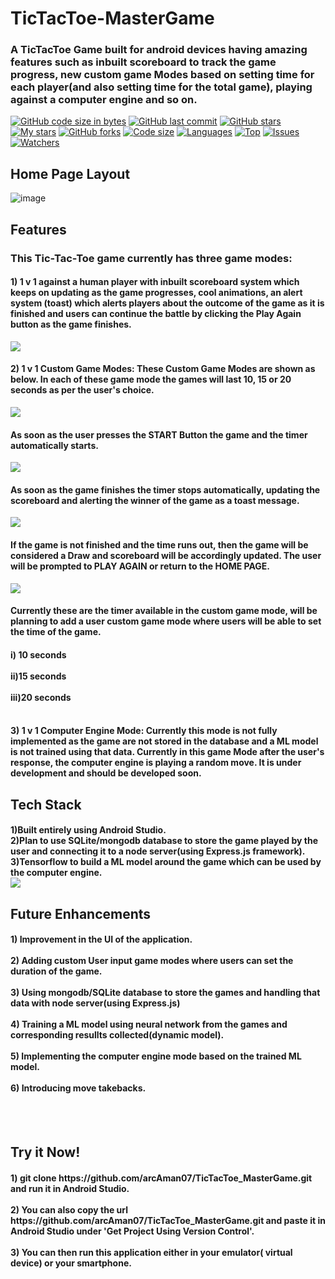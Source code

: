 # TicTacToe-MasterGame
<h3>
A TicTacToe Game built for android devices having amazing features such as inbuilt scoreboard to track the game progress, new custom game Modes based on setting time for each player(and also setting time for the total game), playing against a computer engine and so on.
  </h3>

[![GitHub code size in bytes](https://img.shields.io/github/languages/code-size/arcAman07/TicTacToe_MasterGame?logo=github&style=for-the-badge)](https://github.com/arcAman07/) 
[![GitHub last commit](https://img.shields.io/github/last-commit/arcAman07/TicTacToe_MasterGame?style=for-the-badge&logo=git)](https://github.com/arcAman07/) 
[![GitHub stars](https://img.shields.io/github/stars/arcAman07/TicTacToe_MasterGame?style=for-the-badge)](https://github.com/arcAman07/TicTacToe_MasterGame/stargazers) 
[![My stars](https://img.shields.io/github/stars/arcAman07?affiliations=OWNER%2CCOLLABORATOR&style=for-the-badge&label=My%20stars)](https://github.com/arcAman07/TicTacToe_MasterGame/stargazers) 
[![GitHub forks](https://img.shields.io/github/forks/arcAman07/TicTacToe_MasterGame?style=for-the-badge&logo=git)](https://github.com/arcAman07/TicTacToe_MasterGame/network)
[![Code size](https://img.shields.io/github/languages/code-size/arcAman07/TicTacToe_MasterGame?style=for-the-badge)](https://github.com/arcAman07)
[![Languages](https://img.shields.io/github/languages/count/arcAman07/TicTacToe_MasterGame?style=for-the-badge)](https://github.com/arcAman07/TicTacToe_MasterGame)
[![Top](https://img.shields.io/github/languages/top/arcAman07/TicTacToe_MasterGame?style=for-the-badge&label=Top%20Languages)](https://github.com/arcAman07/TicTacToe_MasterGame)
[![Issues](https://img.shields.io/github/issues/arcAman07/TicTacToe_MasterGame?style=for-the-badge&label=Issues)](https://github.com/arcAman07/TicTacToe_MasterGame)
[![Watchers](	https://img.shields.io/github/watchers/arcAman07/TicTacToe_MasterGame?label=Watch&style=for-the-badge)](https://github.com/arcAman07/TicTacToe_MasterGame/)

## Home Page Layout
![image](https://user-images.githubusercontent.com/76823502/134799298-f9dfd494-a3c2-42b9-914d-619dbda07867.png)


## Features
<h3>This Tic-Tac-Toe game currently has three game modes:</h3>
  <h4>
    1) 1 v 1 against a human player with inbuilt scoreboard system which keeps on updating as the game progresses, cool animations, an alert system (toast) which alerts players about the outcome of the game as it is finished and users can continue the battle by clicking the Play Again button as the game finishes.</h4>
    <img src = "https://user-images.githubusercontent.com/76823502/134799686-77d44d1c-edd7-4b32-86da-e7f1ec43f00e.png">
    <h4>
    2) 1 v 1 Custom Game Modes: These Custom Game Modes are shown as below. In each of these game mode the games will last 10, 15 or 20 seconds as per the user's choice. </h4>
  <img src="https://user-images.githubusercontent.com/76823502/134803004-4d38d7fb-9c45-47ca-8bc8-d93ee86846d9.png">
  <h4>As soon as the user presses the START Button the game and the timer automatically starts.</h4>
  <img src="https://user-images.githubusercontent.com/76823502/134803152-2f54cb5a-5620-4a4f-a573-8dc269254768.png">
  <h4>As soon as the game finishes the timer stops automatically, updating the scoreboard and alerting the winner of the game as a toast message.</h4>
  <img src = "https://user-images.githubusercontent.com/76823502/134803452-01f531e5-7892-4aef-b887-9c9cdf2fe76b.png">
  <h4> If the game is not finished and the time runs out, then the game will be considered a Draw and scoreboard will be accordingly updated. The user will be prompted to PLAY AGAIN or return to the HOME PAGE.</h4>
  <img src = "https://user-images.githubusercontent.com/76823502/134803639-e16520ac-2afa-4ea3-af44-1e987990982d.png">
<h4>Currently these are the timer available in the custom game mode, will be planning to add a user custom game mode where users will be able to set the time of the game.</h4>
<h4>
  i) 10 seconds<br><br>
  ii)15 seconds<br><br>
  iii)20 seconds<br><br>
  
  </h4>
  <h4>
  3) 1 v 1 Computer Engine Mode: Currently this mode is not fully implemented as the game are not stored in the database and a ML model is not trained using that data.
   Currently in this game Mode after the user's response, the computer engine is playing a random move. It is under development and should be developed soon.
  </h4>
  
## Tech Stack
 <h4> 
  1)Built entirely using Android Studio. <br>
  2)Plan to use SQLite/mongodb database to store the game played by the user and connecting it to a node server(using Express.js framework).<br>
  3)Tensorflow to build a ML model around the game which can be used by the computer engine.<br>
  <img src = "https://user-images.githubusercontent.com/76823502/134804006-088a6813-6e4b-4525-995a-969c12197111.png">

  </h4>

 
 ## Future Enhancements
  <h4>
  1) Improvement in the UI of the application.<br><br>
  2) Adding custom User input game modes where users can set the duration of the game.<br><br>
  3) Using mongodb/SQLite database to store the games and handling that data with node server(using Express.js)<br><br>
  4) Training a ML model using neural network from the games and corresponding resullts collected(dynamic model).<br><br>
  5) Implementing the computer engine mode based on the trained ML model.<br><br>
  6) Introducing move takebacks.</h4><br><br>
  
 ## Try it Now!
 <h4>
  1) git clone https://github.com/arcAman07/TicTacToe_MasterGame.git and run it in Android Studio.<br><br>
  2) You can also copy the url https://github.com/arcAman07/TicTacToe_MasterGame.git and paste it in Android Studio under 'Get Project Using Version Control'.<br><br>
  3) You can then run this application either in your emulator( virtual device) or your smartphone.<br><br>
  </h4>


